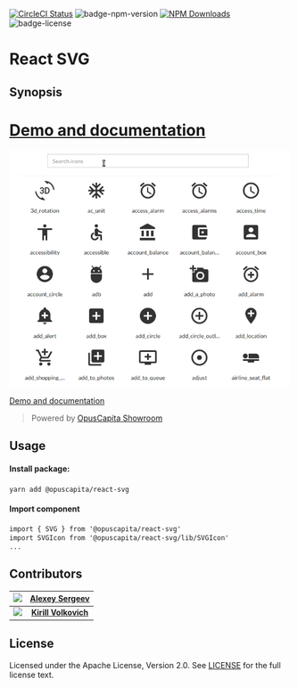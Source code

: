 [![CircleCI Status](https://circleci.com/gh/OpusCapita/react-svg/tree/master.svg?style=shield&circle-token=:circle-token)](https://circleci.com/gh/OpusCapita/react-svg)
![badge-npm-version](https://img.shields.io/npm/v/@opuscapita/react-svg.svg)
[![NPM Downloads](https://img.shields.io/npm/dm/@opuscapita/react-svg.svg)](https://npmjs.org/package/@opuscapita/react-svg)
![badge-license](https://img.shields.io/github/license/OpusCapita/react-svg.svg)

# React SVG

## Synopsis

[Demo and documentation](https://opuscapita.github.io/react-svg)
=======
![demo.gif](./demo.gif)

[Demo and documentation](https://opuscapita.github.io/react-svg/)

> Powered by [OpusCapita Showroom](https://github.com/OpusCapita/react-showroom-client)

## Usage

#### Install package:

`yarn add @opuscapita/react-svg`

#### Import component

```
import { SVG } from '@opuscapita/react-svg'
import SVGIcon from '@opuscapita/react-svg/lib/SVGIcon'
...
```

## Contributors

| [<img src="https://avatars.githubusercontent.com/u/24603787?v=3" width="100px;"/>](https://github.com/asergeev-sc) | [**Alexey Sergeev**](https://github.com/asergeev-sc)     |
| :---: | :---: |
| [<img src="https://avatars.githubusercontent.com/u/24652543?v=3" width="100px;"/>](https://github.com/asergeev-sc) | [**Kirill Volkovich**](https://github.com/kvolkovich-sc) |

## License

Licensed under the Apache License, Version 2.0. See [LICENSE](./LICENSE) for the full license text.
